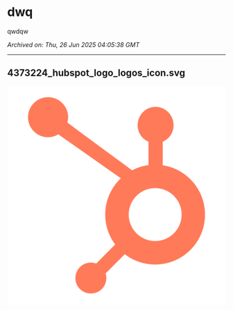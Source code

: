 # dwq

qwdqw

*Archived on: Thu, 26 Jun 2025 04:05:38 GMT*

---

## 4373224_hubspot_logo_logos_icon.svg

![4373224_hubspot_logo_logos_icon.svg](https://raw.githubusercontent.com/wonderl17/archive-store/main/diaries/images/1750910736707_9acjl1_4373224_hubspot_logo_logos_icon.svg)

